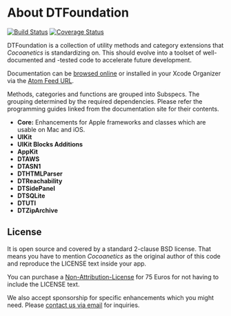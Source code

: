 About DTFoundation
==================

[![Build Status](https://travis-ci.org/Cocoanetics/DTFoundation.png?branch=master)](https://travis-ci.org/Cocoanetics/DTFoundation) [![Coverage Status](https://coveralls.io/repos/Cocoanetics/DTFoundation/badge.png?branch=develop)](https://coveralls.io/r/Cocoanetics/DTFoundation?branch=develop)

DTFoundation is a collection of utility methods and category extensions that *Cocoanetics* is standardizing on. This should evolve into a toolset of well-documented and -tested code to accelerate future development.

Documentation can be [browsed online](https://docs.cocoanetics.com/DTFoundation) or installed in your Xcode Organizer via the [Atom Feed URL](https://docs.cocoanetics.com/DTFoundation/DTFoundation.atom).

Methods, categories and functions are grouped into Subspecs. The grouping determined by the required dependencies. Please refer the programming guides linked from the documentation site for their contents.

- **Core:** Enhancements for Apple frameworks and classes which are usable on Mac and iOS.
- **UIKit**
- **UIKit Blocks Additions**
- **AppKit**
- **DTAWS**
- **DTASN1**
- **DTHTMLParser**
- **DTReachability**
- **DTSidePanel**
- **DTSQLite**
- **DTUTI**
- **DTZipArchive**

License
-------

It is open source and covered by a standard 2-clause BSD license. That means you have to mention *Cocoanetics* as the original author of this code and reproduce the LICENSE text inside your app. 

You can purchase a [Non-Attribution-License](http://www.cocoanetics.com/order/?product=DTFoundation%20Non-Attribution%20License) for 75 Euros for not having to include the LICENSE text.

We also accept sponsorship for specific enhancements which you might need. Please [contact us via email](mailto:oliver@cocoanetics.com?subject=DTFoundation) for inquiries.
